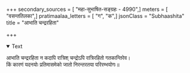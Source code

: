 +++
secondary_sources = [ "महा-सुभाषित-सङ्ग्रहः - 4990",]
meters = [ "वसन्ततिलका",]
pratimaalaa_letters = [ "ग", "क",]
jsonClass = "Subhaashita"
title = "आभाति चन्द्ररहिता"

+++

<details open><summary>Text</summary>

आभाति चन्द्ररहिता न कदापि रात्रिश् चन्द्रोऽपि रात्रिरहितो गतकान्तिरेव।  
किं कारणं यदनयोः प्रतिमासमेको जातो निरन्तरतया परिरम्भयोगः॥
</details>
